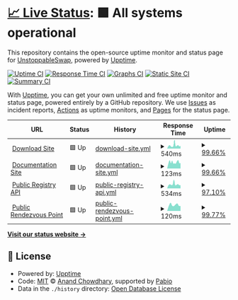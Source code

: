 # [📈 Live Status](https://demo.upptime.js.org): <!--live status--> **🟩 All systems operational**

This repository contains the open-source uptime monitor and status page for [UnstoppableSwap](https://demo.upptime.js.org), powered by [Upptime](https://github.com/upptime/upptime).

[![Uptime CI](https://github.com/UnstoppableSwap/status/workflows/Uptime%20CI/badge.svg)](https://github.com/UnstoppableSwap/status/actions?query=workflow%3A%22Uptime+CI%22)
[![Response Time CI](https://github.com/UnstoppableSwap/status/workflows/Response%20Time%20CI/badge.svg)](https://github.com/UnstoppableSwap/status/actions?query=workflow%3A%22Response+Time+CI%22)
[![Graphs CI](https://github.com/UnstoppableSwap/status/workflows/Graphs%20CI/badge.svg)](https://github.com/UnstoppableSwap/status/actions?query=workflow%3A%22Graphs+CI%22)
[![Static Site CI](https://github.com/UnstoppableSwap/status/workflows/Static%20Site%20CI/badge.svg)](https://github.com/UnstoppableSwap/status/actions?query=workflow%3A%22Static+Site+CI%22)
[![Summary CI](https://github.com/UnstoppableSwap/status/workflows/Summary%20CI/badge.svg)](https://github.com/UnstoppableSwap/status/actions?query=workflow%3A%22Summary+CI%22)

With [Upptime](https://upptime.js.org), you can get your own unlimited and free uptime monitor and status page, powered entirely by a GitHub repository. We use [Issues](https://github.com/UnstoppableSwap/status/issues) as incident reports, [Actions](https://github.com/UnstoppableSwap/status/actions) as uptime monitors, and [Pages](https://demo.upptime.js.org) for the status page.

<!--start: status pages-->
<!-- This summary is generated by Upptime (https://github.com/upptime/upptime) -->
<!-- Do not edit this manually, your changes will be overwritten -->
<!-- prettier-ignore -->
| URL | Status | History | Response Time | Uptime |
| --- | ------ | ------- | ------------- | ------ |
| <img alt="" src="https://icons.duckduckgo.com/ip3/unstoppableswap.net.ico" height="13"> [Download Site](https://unstoppableswap.net/) | 🟩 Up | [download-site.yml](https://github.com/UnstoppableSwap/status/commits/HEAD/history/download-site.yml) | <details><summary><img alt="Response time graph" src="./graphs/download-site/response-time-week.png" height="20"> 540ms</summary><br><a href="https://status.unstoppableswap.net/history/download-site"><img alt="Response time 491" src="https://img.shields.io/endpoint?url=https%3A%2F%2Fraw.githubusercontent.com%2FUnstoppableSwap%2Fstatus%2FHEAD%2Fapi%2Fdownload-site%2Fresponse-time.json"></a><br><a href="https://status.unstoppableswap.net/history/download-site"><img alt="24-hour response time 412" src="https://img.shields.io/endpoint?url=https%3A%2F%2Fraw.githubusercontent.com%2FUnstoppableSwap%2Fstatus%2FHEAD%2Fapi%2Fdownload-site%2Fresponse-time-day.json"></a><br><a href="https://status.unstoppableswap.net/history/download-site"><img alt="7-day response time 540" src="https://img.shields.io/endpoint?url=https%3A%2F%2Fraw.githubusercontent.com%2FUnstoppableSwap%2Fstatus%2FHEAD%2Fapi%2Fdownload-site%2Fresponse-time-week.json"></a><br><a href="https://status.unstoppableswap.net/history/download-site"><img alt="30-day response time 486" src="https://img.shields.io/endpoint?url=https%3A%2F%2Fraw.githubusercontent.com%2FUnstoppableSwap%2Fstatus%2FHEAD%2Fapi%2Fdownload-site%2Fresponse-time-month.json"></a><br><a href="https://status.unstoppableswap.net/history/download-site"><img alt="1-year response time 491" src="https://img.shields.io/endpoint?url=https%3A%2F%2Fraw.githubusercontent.com%2FUnstoppableSwap%2Fstatus%2FHEAD%2Fapi%2Fdownload-site%2Fresponse-time-year.json"></a></details> | <details><summary><a href="https://status.unstoppableswap.net/history/download-site">99.66%</a></summary><a href="https://status.unstoppableswap.net/history/download-site"><img alt="All-time uptime 99.99%" src="https://img.shields.io/endpoint?url=https%3A%2F%2Fraw.githubusercontent.com%2FUnstoppableSwap%2Fstatus%2FHEAD%2Fapi%2Fdownload-site%2Fuptime.json"></a><br><a href="https://status.unstoppableswap.net/history/download-site"><img alt="24-hour uptime 100.00%" src="https://img.shields.io/endpoint?url=https%3A%2F%2Fraw.githubusercontent.com%2FUnstoppableSwap%2Fstatus%2FHEAD%2Fapi%2Fdownload-site%2Fuptime-day.json"></a><br><a href="https://status.unstoppableswap.net/history/download-site"><img alt="7-day uptime 99.66%" src="https://img.shields.io/endpoint?url=https%3A%2F%2Fraw.githubusercontent.com%2FUnstoppableSwap%2Fstatus%2FHEAD%2Fapi%2Fdownload-site%2Fuptime-week.json"></a><br><a href="https://status.unstoppableswap.net/history/download-site"><img alt="30-day uptime 99.92%" src="https://img.shields.io/endpoint?url=https%3A%2F%2Fraw.githubusercontent.com%2FUnstoppableSwap%2Fstatus%2FHEAD%2Fapi%2Fdownload-site%2Fuptime-month.json"></a><br><a href="https://status.unstoppableswap.net/history/download-site"><img alt="1-year uptime 99.99%" src="https://img.shields.io/endpoint?url=https%3A%2F%2Fraw.githubusercontent.com%2FUnstoppableSwap%2Fstatus%2FHEAD%2Fapi%2Fdownload-site%2Fuptime-year.json"></a></details>
| <img alt="" src="https://icons.duckduckgo.com/ip3/unstoppableswap.net.ico" height="13"> [Documentation Site](https://unstoppableswap.net/) | 🟩 Up | [documentation-site.yml](https://github.com/UnstoppableSwap/status/commits/HEAD/history/documentation-site.yml) | <details><summary><img alt="Response time graph" src="./graphs/documentation-site/response-time-week.png" height="20"> 123ms</summary><br><a href="https://status.unstoppableswap.net/history/documentation-site"><img alt="Response time 135" src="https://img.shields.io/endpoint?url=https%3A%2F%2Fraw.githubusercontent.com%2FUnstoppableSwap%2Fstatus%2FHEAD%2Fapi%2Fdocumentation-site%2Fresponse-time.json"></a><br><a href="https://status.unstoppableswap.net/history/documentation-site"><img alt="24-hour response time 108" src="https://img.shields.io/endpoint?url=https%3A%2F%2Fraw.githubusercontent.com%2FUnstoppableSwap%2Fstatus%2FHEAD%2Fapi%2Fdocumentation-site%2Fresponse-time-day.json"></a><br><a href="https://status.unstoppableswap.net/history/documentation-site"><img alt="7-day response time 123" src="https://img.shields.io/endpoint?url=https%3A%2F%2Fraw.githubusercontent.com%2FUnstoppableSwap%2Fstatus%2FHEAD%2Fapi%2Fdocumentation-site%2Fresponse-time-week.json"></a><br><a href="https://status.unstoppableswap.net/history/documentation-site"><img alt="30-day response time 122" src="https://img.shields.io/endpoint?url=https%3A%2F%2Fraw.githubusercontent.com%2FUnstoppableSwap%2Fstatus%2FHEAD%2Fapi%2Fdocumentation-site%2Fresponse-time-month.json"></a><br><a href="https://status.unstoppableswap.net/history/documentation-site"><img alt="1-year response time 135" src="https://img.shields.io/endpoint?url=https%3A%2F%2Fraw.githubusercontent.com%2FUnstoppableSwap%2Fstatus%2FHEAD%2Fapi%2Fdocumentation-site%2Fresponse-time-year.json"></a></details> | <details><summary><a href="https://status.unstoppableswap.net/history/documentation-site">99.66%</a></summary><a href="https://status.unstoppableswap.net/history/documentation-site"><img alt="All-time uptime 99.99%" src="https://img.shields.io/endpoint?url=https%3A%2F%2Fraw.githubusercontent.com%2FUnstoppableSwap%2Fstatus%2FHEAD%2Fapi%2Fdocumentation-site%2Fuptime.json"></a><br><a href="https://status.unstoppableswap.net/history/documentation-site"><img alt="24-hour uptime 100.00%" src="https://img.shields.io/endpoint?url=https%3A%2F%2Fraw.githubusercontent.com%2FUnstoppableSwap%2Fstatus%2FHEAD%2Fapi%2Fdocumentation-site%2Fuptime-day.json"></a><br><a href="https://status.unstoppableswap.net/history/documentation-site"><img alt="7-day uptime 99.66%" src="https://img.shields.io/endpoint?url=https%3A%2F%2Fraw.githubusercontent.com%2FUnstoppableSwap%2Fstatus%2FHEAD%2Fapi%2Fdocumentation-site%2Fuptime-week.json"></a><br><a href="https://status.unstoppableswap.net/history/documentation-site"><img alt="30-day uptime 99.92%" src="https://img.shields.io/endpoint?url=https%3A%2F%2Fraw.githubusercontent.com%2FUnstoppableSwap%2Fstatus%2FHEAD%2Fapi%2Fdocumentation-site%2Fuptime-month.json"></a><br><a href="https://status.unstoppableswap.net/history/documentation-site"><img alt="1-year uptime 99.99%" src="https://img.shields.io/endpoint?url=https%3A%2F%2Fraw.githubusercontent.com%2FUnstoppableSwap%2Fstatus%2FHEAD%2Fapi%2Fdocumentation-site%2Fuptime-year.json"></a></details>
| <img alt="" src="https://icons.duckduckgo.com/ip3/api.unstoppableswap.net.ico" height="13"> [Public Registry API](https://api.unstoppableswap.net/api/list) | 🟩 Up | [public-registry-api.yml](https://github.com/UnstoppableSwap/status/commits/HEAD/history/public-registry-api.yml) | <details><summary><img alt="Response time graph" src="./graphs/public-registry-api/response-time-week.png" height="20"> 534ms</summary><br><a href="https://status.unstoppableswap.net/history/public-registry-api"><img alt="Response time 1611" src="https://img.shields.io/endpoint?url=https%3A%2F%2Fraw.githubusercontent.com%2FUnstoppableSwap%2Fstatus%2FHEAD%2Fapi%2Fpublic-registry-api%2Fresponse-time.json"></a><br><a href="https://status.unstoppableswap.net/history/public-registry-api"><img alt="24-hour response time 448" src="https://img.shields.io/endpoint?url=https%3A%2F%2Fraw.githubusercontent.com%2FUnstoppableSwap%2Fstatus%2FHEAD%2Fapi%2Fpublic-registry-api%2Fresponse-time-day.json"></a><br><a href="https://status.unstoppableswap.net/history/public-registry-api"><img alt="7-day response time 534" src="https://img.shields.io/endpoint?url=https%3A%2F%2Fraw.githubusercontent.com%2FUnstoppableSwap%2Fstatus%2FHEAD%2Fapi%2Fpublic-registry-api%2Fresponse-time-week.json"></a><br><a href="https://status.unstoppableswap.net/history/public-registry-api"><img alt="30-day response time 445" src="https://img.shields.io/endpoint?url=https%3A%2F%2Fraw.githubusercontent.com%2FUnstoppableSwap%2Fstatus%2FHEAD%2Fapi%2Fpublic-registry-api%2Fresponse-time-month.json"></a><br><a href="https://status.unstoppableswap.net/history/public-registry-api"><img alt="1-year response time 1611" src="https://img.shields.io/endpoint?url=https%3A%2F%2Fraw.githubusercontent.com%2FUnstoppableSwap%2Fstatus%2FHEAD%2Fapi%2Fpublic-registry-api%2Fresponse-time-year.json"></a></details> | <details><summary><a href="https://status.unstoppableswap.net/history/public-registry-api">97.10%</a></summary><a href="https://status.unstoppableswap.net/history/public-registry-api"><img alt="All-time uptime 96.84%" src="https://img.shields.io/endpoint?url=https%3A%2F%2Fraw.githubusercontent.com%2FUnstoppableSwap%2Fstatus%2FHEAD%2Fapi%2Fpublic-registry-api%2Fuptime.json"></a><br><a href="https://status.unstoppableswap.net/history/public-registry-api"><img alt="24-hour uptime 100.00%" src="https://img.shields.io/endpoint?url=https%3A%2F%2Fraw.githubusercontent.com%2FUnstoppableSwap%2Fstatus%2FHEAD%2Fapi%2Fpublic-registry-api%2Fuptime-day.json"></a><br><a href="https://status.unstoppableswap.net/history/public-registry-api"><img alt="7-day uptime 97.10%" src="https://img.shields.io/endpoint?url=https%3A%2F%2Fraw.githubusercontent.com%2FUnstoppableSwap%2Fstatus%2FHEAD%2Fapi%2Fpublic-registry-api%2Fuptime-week.json"></a><br><a href="https://status.unstoppableswap.net/history/public-registry-api"><img alt="30-day uptime 99.29%" src="https://img.shields.io/endpoint?url=https%3A%2F%2Fraw.githubusercontent.com%2FUnstoppableSwap%2Fstatus%2FHEAD%2Fapi%2Fpublic-registry-api%2Fuptime-month.json"></a><br><a href="https://status.unstoppableswap.net/history/public-registry-api"><img alt="1-year uptime 96.84%" src="https://img.shields.io/endpoint?url=https%3A%2F%2Fraw.githubusercontent.com%2FUnstoppableSwap%2Fstatus%2FHEAD%2Fapi%2Fpublic-registry-api%2Fuptime-year.json"></a></details>
| <img alt="" src="https://icons.duckduckgo.com/ip3/null.ico" height="13"> [Public Rendezvous Point](discover.unstoppableswap.net) | 🟩 Up | [public-rendezvous-point.yml](https://github.com/UnstoppableSwap/status/commits/HEAD/history/public-rendezvous-point.yml) | <details><summary><img alt="Response time graph" src="./graphs/public-rendezvous-point/response-time-week.png" height="20"> 120ms</summary><br><a href="https://status.unstoppableswap.net/history/public-rendezvous-point"><img alt="Response time 117" src="https://img.shields.io/endpoint?url=https%3A%2F%2Fraw.githubusercontent.com%2FUnstoppableSwap%2Fstatus%2FHEAD%2Fapi%2Fpublic-rendezvous-point%2Fresponse-time.json"></a><br><a href="https://status.unstoppableswap.net/history/public-rendezvous-point"><img alt="24-hour response time 117" src="https://img.shields.io/endpoint?url=https%3A%2F%2Fraw.githubusercontent.com%2FUnstoppableSwap%2Fstatus%2FHEAD%2Fapi%2Fpublic-rendezvous-point%2Fresponse-time-day.json"></a><br><a href="https://status.unstoppableswap.net/history/public-rendezvous-point"><img alt="7-day response time 120" src="https://img.shields.io/endpoint?url=https%3A%2F%2Fraw.githubusercontent.com%2FUnstoppableSwap%2Fstatus%2FHEAD%2Fapi%2Fpublic-rendezvous-point%2Fresponse-time-week.json"></a><br><a href="https://status.unstoppableswap.net/history/public-rendezvous-point"><img alt="30-day response time 120" src="https://img.shields.io/endpoint?url=https%3A%2F%2Fraw.githubusercontent.com%2FUnstoppableSwap%2Fstatus%2FHEAD%2Fapi%2Fpublic-rendezvous-point%2Fresponse-time-month.json"></a><br><a href="https://status.unstoppableswap.net/history/public-rendezvous-point"><img alt="1-year response time 117" src="https://img.shields.io/endpoint?url=https%3A%2F%2Fraw.githubusercontent.com%2FUnstoppableSwap%2Fstatus%2FHEAD%2Fapi%2Fpublic-rendezvous-point%2Fresponse-time-year.json"></a></details> | <details><summary><a href="https://status.unstoppableswap.net/history/public-rendezvous-point">99.77%</a></summary><a href="https://status.unstoppableswap.net/history/public-rendezvous-point"><img alt="All-time uptime 99.99%" src="https://img.shields.io/endpoint?url=https%3A%2F%2Fraw.githubusercontent.com%2FUnstoppableSwap%2Fstatus%2FHEAD%2Fapi%2Fpublic-rendezvous-point%2Fuptime.json"></a><br><a href="https://status.unstoppableswap.net/history/public-rendezvous-point"><img alt="24-hour uptime 100.00%" src="https://img.shields.io/endpoint?url=https%3A%2F%2Fraw.githubusercontent.com%2FUnstoppableSwap%2Fstatus%2FHEAD%2Fapi%2Fpublic-rendezvous-point%2Fuptime-day.json"></a><br><a href="https://status.unstoppableswap.net/history/public-rendezvous-point"><img alt="7-day uptime 99.77%" src="https://img.shields.io/endpoint?url=https%3A%2F%2Fraw.githubusercontent.com%2FUnstoppableSwap%2Fstatus%2FHEAD%2Fapi%2Fpublic-rendezvous-point%2Fuptime-week.json"></a><br><a href="https://status.unstoppableswap.net/history/public-rendezvous-point"><img alt="30-day uptime 99.95%" src="https://img.shields.io/endpoint?url=https%3A%2F%2Fraw.githubusercontent.com%2FUnstoppableSwap%2Fstatus%2FHEAD%2Fapi%2Fpublic-rendezvous-point%2Fuptime-month.json"></a><br><a href="https://status.unstoppableswap.net/history/public-rendezvous-point"><img alt="1-year uptime 99.99%" src="https://img.shields.io/endpoint?url=https%3A%2F%2Fraw.githubusercontent.com%2FUnstoppableSwap%2Fstatus%2FHEAD%2Fapi%2Fpublic-rendezvous-point%2Fuptime-year.json"></a></details>

<!--end: status pages-->

[**Visit our status website →**](https://demo.upptime.js.org)

## 📄 License

- Powered by: [Upptime](https://github.com/upptime/upptime)
- Code: [MIT](./LICENSE) © [Anand Chowdhary](https://anandchowdhary.com), supported by [Pabio](https://pabio.com)
- Data in the `./history` directory: [Open Database License](https://opendatacommons.org/licenses/odbl/1-0/)

